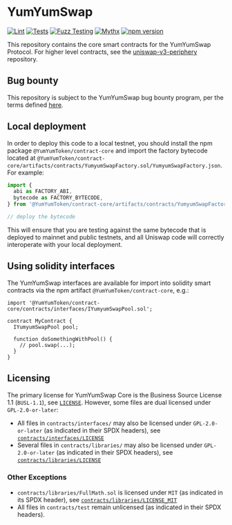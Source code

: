 # YumYumSwap

[![Lint](https://github.com/Uniswap/uniswap-v3-core/actions/workflows/lint.yml/badge.svg)](https://github.com/Uniswap/uniswap-v3-core/actions/workflows/lint.yml)
[![Tests](https://github.com/Uniswap/uniswap-v3-core/actions/workflows/tests.yml/badge.svg)](https://github.com/Uniswap/uniswap-v3-core/actions/workflows/tests.yml)
[![Fuzz Testing](https://github.com/Uniswap/uniswap-v3-core/actions/workflows/fuzz-testing.yml/badge.svg)](https://github.com/Uniswap/uniswap-v3-core/actions/workflows/fuzz-testing.yml)
[![Mythx](https://github.com/Uniswap/uniswap-v3-core/actions/workflows/mythx.yml/badge.svg)](https://github.com/Uniswap/uniswap-v3-core/actions/workflows/mythx.yml)
[![npm version](https://img.shields.io/npm/v/@YumYumToken/contract-core/latest.svg)](https://www.npmjs.com/package/@YumYumToken/contract-core/v/latest)

This repository contains the core smart contracts for the YumYumSwap Protocol.
For higher level contracts, see the [uniswap-v3-periphery](https://github.com/Uniswap/uniswap-v3-periphery)
repository.

## Bug bounty

This repository is subject to the YumYumSwap bug bounty program, per the terms defined [here](./bug-bounty.md).

## Local deployment

In order to deploy this code to a local testnet, you should install the npm package
`@YumYumToken/contract-core`
and import the factory bytecode located at
`@YumYumToken/contract-core/artifacts/contracts/YumyumSwapFactory.sol/YumyumSwapFactory.json`.
For example:

```typescript
import {
  abi as FACTORY_ABI,
  bytecode as FACTORY_BYTECODE,
} from '@YumYumToken/contract-core/artifacts/contracts/YumyumSwapFactory.sol/YumyumSwapFactory.json'

// deploy the bytecode
```

This will ensure that you are testing against the same bytecode that is deployed to
mainnet and public testnets, and all Uniswap code will correctly interoperate with
your local deployment.

## Using solidity interfaces

The YumYumSwap interfaces are available for import into solidity smart contracts
via the npm artifact `@YumYumToken/contract-core`, e.g.:

```solidity
import '@YumYumToken/contract-core/contracts/interfaces/IYumyumSwapPool.sol';

contract MyContract {
  IYumyumSwapPool pool;

  function doSomethingWithPool() {
    // pool.swap(...);
  }
}

```

## Licensing

The primary license for YumYumSwap Core is the Business Source License 1.1 (`BUSL-1.1`), see [`LICENSE`](./LICENSE). However, some files are dual licensed under `GPL-2.0-or-later`:

- All files in `contracts/interfaces/` may also be licensed under `GPL-2.0-or-later` (as indicated in their SPDX headers), see [`contracts/interfaces/LICENSE`](./contracts/interfaces/LICENSE)
- Several files in `contracts/libraries/` may also be licensed under `GPL-2.0-or-later` (as indicated in their SPDX headers), see [`contracts/libraries/LICENSE`](contracts/libraries/LICENSE)

### Other Exceptions

- `contracts/libraries/FullMath.sol` is licensed under `MIT` (as indicated in its SPDX header), see [`contracts/libraries/LICENSE_MIT`](contracts/libraries/LICENSE_MIT)
- All files in `contracts/test` remain unlicensed (as indicated in their SPDX headers).
